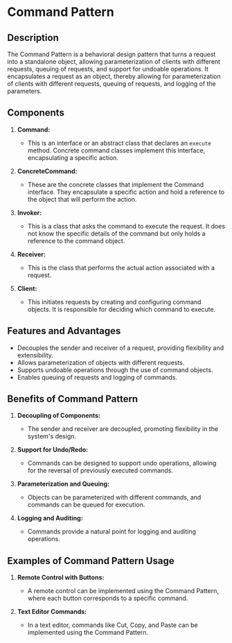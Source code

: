 # Command Pattern

## Description
The Command Pattern is a behavioral design pattern that turns a request into a standalone object, allowing parameterization of clients with different requests, queuing of requests, and support for undoable operations. It encapsulates a request as an object, thereby allowing for parameterization of clients with different requests, queuing of requests, and logging of the parameters.

## Components
1. **Command:**
    - This is an interface or an abstract class that declares an `execute` method. Concrete command classes implement this interface, encapsulating a specific action.

2. **ConcreteCommand:**
    - These are the concrete classes that implement the Command interface. They encapsulate a specific action and hold a reference to the object that will perform the action.

3. **Invoker:**
    - This is a class that asks the command to execute the request. It does not know the specific details of the command but only holds a reference to the command object.

4. **Receiver:**
    - This is the class that performs the actual action associated with a request.

5. **Client:**
    - This initiates requests by creating and configuring command objects. It is responsible for deciding which command to execute.

## Features and Advantages
- Decouples the sender and receiver of a request, providing flexibility and extensibility.
- Allows parameterization of objects with different requests.
- Supports undoable operations through the use of command objects.
- Enables queuing of requests and logging of commands.

## Benefits of Command Pattern

1. **Decoupling of Components:**
    - The sender and receiver are decoupled, promoting flexibility in the system's design.

2. **Support for Undo/Redo:**
    - Commands can be designed to support undo operations, allowing for the reversal of previously executed commands.

3. **Parameterization and Queuing:**
    - Objects can be parameterized with different commands, and commands can be queued for execution.

4. **Logging and Auditing:**
    - Commands provide a natural point for logging and auditing operations.

## Examples of Command Pattern Usage

1. **Remote Control with Buttons:**
    - A remote control can be implemented using the Command Pattern, where each button corresponds to a specific command.

2. **Text Editor Commands:**
    - In a text editor, commands like Cut, Copy, and Paste can be implemented using the Command Pattern.

